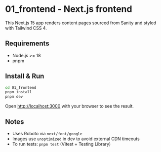 # 01_frontend - Next.js frontend

This Next.js 15 app renders content pages sourced from Sanity and styled with Tailwind CSS 4.

## Requirements

- Node.js >= 18
- pnpm

## Install & Run

```bash
cd 01_frontend
pnpm install
pnpm dev
```

Open [http://localhost:3000](http://localhost:3000) with your browser to see the result.

## Notes

- Uses Roboto via `next/font/google`
- Images use `unoptimized` in dev to avoid external CDN timeouts
- To run tests: `pnpm test` (Vitest + Testing Library)
